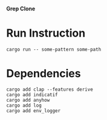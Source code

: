 #### Grep Clone

# Run Instruction

    cargo run -- some-pattern some-path

# Dependencies

    cargo add clap --features derive
    cargo add indicatif
    cargo add anyhow
    cargo add log
    cargo add env_logger